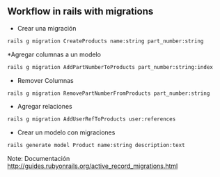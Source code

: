 ## Workflow in rails with migrations

* Crear una migración 

```sh
rails g migration CreateProducts name:string part_number:string
```

*Agregar columnas a un modelo 

```sh
rails g migration AddPartNumberToProducts part_number:string:index
```

* Remover Columnas 

```sh
rails g migration RemovePartNumberFromProducts part_number:string

```

* Agregar relaciones

```sh
rails g migration AddUserRefToProducts user:references
```

* Crear un modelo con migraciones

```sh
rails generate model Product name:string description:text
```

Note: Documentación http://guides.rubyonrails.org/active_record_migrations.html
